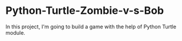 # Python-Turtle-Zombie-v-s-Bob
In this project, I'm going to build a game with the help of Python Turtle module.

